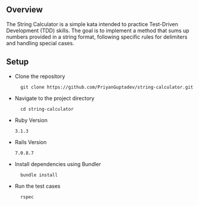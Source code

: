 ## Overview

The String Calculator is a simple kata intended to practice Test-Driven Development (TDD) skills. The goal is to implement a method that sums up numbers provided in a string format, following specific rules for delimiters and handling special cases.

## Setup

- Clone the repository
  ```
    git clone https://github.com/PriyanGuptadev/string-calculator.git
  ```

- Navigate to the project directory
  ```
    cd string-calculator
  ```

- Ruby Version
  ```
  3.1.3
  ```

- Rails Version
  ```
  7.0.8.7
  ```

- Install dependencies using Bundler
  ```
    bundle install
  ```

- Run the test cases
  ```
    rspec
  ```
